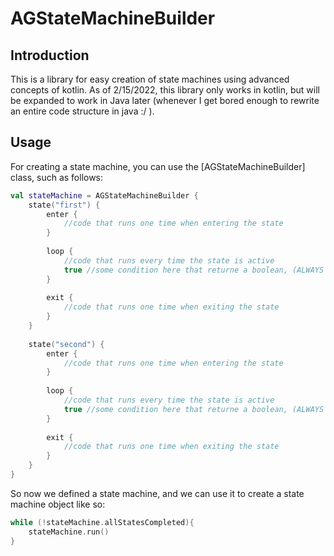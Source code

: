 # AGStateMachineBuilder
## Introduction
This is a library for easy creation of state machines using advanced concepts of kotlin.
As of 2/15/2022, this library only works in kotlin, but will be expanded to work in Java later
(whenever I get bored enough to rewrite an entire code structure in java :/ ).
## Usage
For creating a state machine, you can use the [AGStateMachineBuilder] class, such as follows:
```kotlin
val stateMachine = AGStateMachineBuilder {
    state("first") {
        enter {
            //code that runs one time when entering the state
        }
        
        loop {
            //code that runs every time the state is active
            true //some condition here that returne a boolean, (ALWAYS PUT AT AND OF SEGMENT)
        }
        
        exit {
            //code that runs one time when exiting the state
        }
    }
    
    state("second") {
        enter {
            //code that runs one time when entering the state
        }
        
        loop {
            //code that runs every time the state is active
            true //some condition here that returne a boolean, (ALWAYS PUT AT AND OF SEGMENT)
        }
        
        exit {
            //code that runs one time when exiting the state
        }
    }
}
```
So now we defined a state machine, and we can use it to create a state machine object like so:
```kotlin
while (!stateMachine.allStatesCompleted){
    stateMachine.run()
}
```